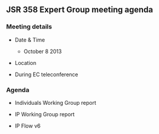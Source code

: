 ## JSR 358 Expert Group meeting agenda

### Meeting details

*   Date & Time
    *   October 8 2013
*   Location

*   During EC teleconference

### Agenda

*   Individuals Working Group report
*   IP Working Group report

*   IP Flow v6